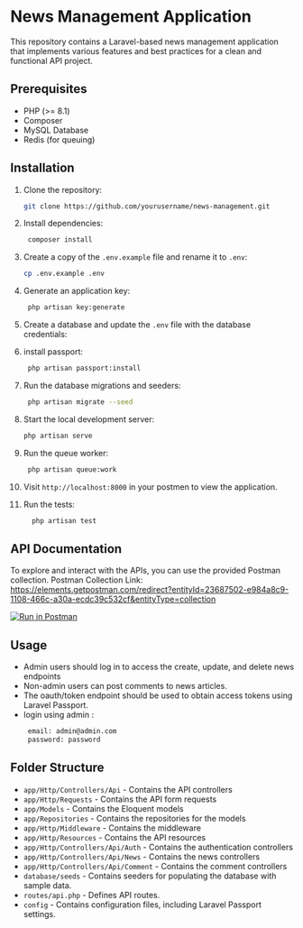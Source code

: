 # News Management Application

This repository contains a Laravel-based news management application that implements various features and best practices for a clean and functional API project.

## Prerequisites

- PHP (>= 8.1)
- Composer
- MySQL Database
- Redis (for queuing)

## Installation

1. Clone the repository:

   ```bash
   git clone https://github.com/yourusername/news-management.git
   ```
2. Install dependencies:

   ```bash
    composer install
    ```
3. Create a copy of the `.env.example` file and rename it to `.env`:

   ```bash
   cp .env.example .env
   ```
4. Generate an application key:

   ```bash
    php artisan key:generate
    ```
5. Create a database and update the `.env` file with the database credentials:
6. install passport:

   ```bash
    php artisan passport:install
    ```
7. Run the database migrations and seeders:

   ```bash
    php artisan migrate --seed
    ```
8. Start the local development server:
    ```bash
    php artisan serve
    ```
9. Run the queue worker:

   ```bash
    php artisan queue:work
    ```
10. Visit `http://localhost:8000` in your postmen to view the application.
11. Run the tests:
    ```bash
      php artisan test
    ```
## API Documentation
To explore and interact with the APIs, you can use the provided Postman collection. Postman Collection Link: https://elements.getpostman.com/redirect?entityId=23687502-e984a8c9-1108-466c-a30a-ecdc39c532cf&entityType=collection

[![Run in Postman](https://run.pstmn.io/button.svg)](https://app.getpostman.com/run-collection/23687502-e984a8c9-1108-466c-a30a-ecdc39c532cf?action=collection%2Ffork&source=rip_markdown&collection-url=entityId%3D23687502-e984a8c9-1108-466c-a30a-ecdc39c532cf%26entityType%3Dcollection%26workspaceId%3D6c2ea7c7-601e-4128-b715-7b7bdd9390c0)

## Usage
- Admin users should log in to access the create, update, and delete news endpoints
- Non-admin users can post comments to news articles.
- The oauth/token endpoint should be used to obtain access tokens using Laravel Passport.
- login using admin :
   ```bash
    email: admin@admin.com
    password: password
    ```

## Folder Structure
- `app/Http/Controllers/Api` - Contains the API controllers
- `app/Http/Requests` - Contains the API form requests
- `app/Models` - Contains the Eloquent models
- `app/Repositories` - Contains the repositories for the models
- `app/Http/Middleware` - Contains the middleware
- `app/Http/Resources` - Contains the API resources
- `app/Http/Controllers/Api/Auth` - Contains the authentication controllers
- `app/Http/Controllers/Api/News` - Contains the news controllers
- `app/Http/Controllers/Api/Comment` - Contains the comment controllers
- `database/seeds` - Contains seeders for populating the database with sample data.
- `routes/api.php` - Defines API routes.
- `config` - Contains configuration files, including Laravel Passport settings.



